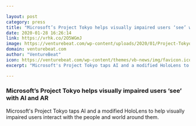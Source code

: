 ```yaml
---

layout: post
category: press
title: "Microsoft’s Project Tokyo helps visually impaired users ‘see’ with AI and AR"
date: 2020-01-28 16:26:14
link: https://vrhk.co/2O5WGmJ
image: https://venturebeat.com/wp-content/uploads/2020/01/Project-Tokyo-07-1920x1280-1.jpg?w=1200&strip=all
domain: venturebeat.com
author: "VentureBeat"
icon: https://venturebeat.com/wp-content/themes/vb-news/img/favicon.ico
excerpt: "Microsoft's Project Tokyo taps AI and a modified HoloLens to help visually impaired users interact with the people and world around them."

---
```


### Microsoft’s Project Tokyo helps visually impaired users ‘see’ with AI and AR

Microsoft's Project Tokyo taps AI and a modified HoloLens to help visually impaired users interact with the people and world around them.